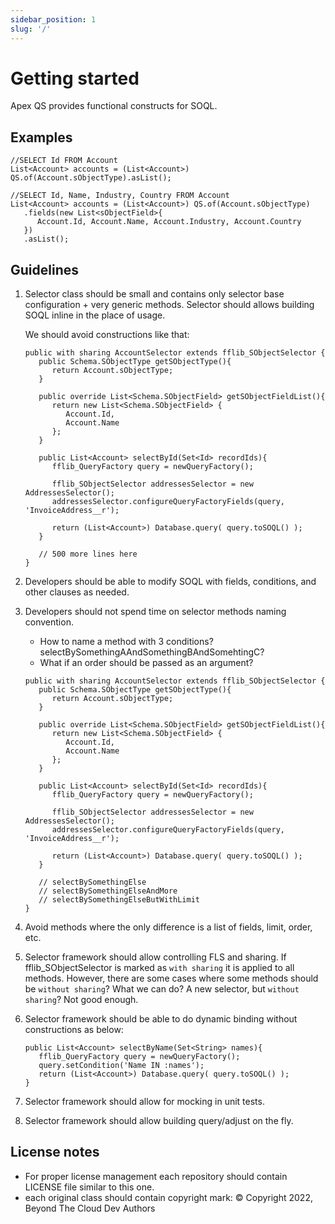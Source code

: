 ```yaml
---
sidebar_position: 1
slug: '/'
---
```


# Getting started

Apex QS provides functional constructs for SOQL.

## Examples

```apex
//SELECT Id FROM Account
List<Account> accounts = (List<Account>) QS.of(Account.sObjectType).asList();
```

```apex
//SELECT Id, Name, Industry, Country FROM Account
List<Account> accounts = (List<Account>) QS.of(Account.sObjectType)
   .fields(new List<sObjectField>{
      Account.Id, Account.Name, Account.Industry, Account.Country
   })
   .asList();
```

## Guidelines

1. Selector class should be small and contains only selector base configuration + very generic methods. Selector should allows building SOQL inline in the place of usage.

   We should avoid constructions like that:

   ```apex
   public with sharing AccountSelector extends fflib_SObjectSelector {
      public Schema.SObjectType getSObjectType(){
         return Account.sObjectType;
      }

      public override List<Schema.SObjectField> getSObjectFieldList(){
         return new List<Schema.SObjectField> {
            Account.Id,
            Account.Name
         };
      }

      public List<Account> selectById(Set<Id> recordIds){
         fflib_QueryFactory query = newQueryFactory();

         fflib_SObjectSelector addressesSelector = new AddressesSelector();
         addressesSelector.configureQueryFactoryFields(query, 'InvoiceAddress__r');

         return (List<Account>) Database.query( query.toSOQL() );
      }

      // 500 more lines here
   }
   ```

2. Developers should be able to modify SOQL with fields, conditions, and other clauses as needed.
3. Developers should not spend time on selector methods naming convention.
   - How to name a method with 3 conditions? selectBySomethingAAndSomethingBAndSomehtingC?
   - What if an order should be passed as an argument?

   ```apex
   public with sharing AccountSelector extends fflib_SObjectSelector {
      public Schema.SObjectType getSObjectType(){
         return Account.sObjectType;
      }

      public override List<Schema.SObjectField> getSObjectFieldList(){
         return new List<Schema.SObjectField> {
            Account.Id,
            Account.Name
         };
      }

      public List<Account> selectById(Set<Id> recordIds){
         fflib_QueryFactory query = newQueryFactory();

         fflib_SObjectSelector addressesSelector = new AddressesSelector();
         addressesSelector.configureQueryFactoryFields(query, 'InvoiceAddress__r');

         return (List<Account>) Database.query( query.toSOQL() );
      }

      // selectBySomethingElse
      // selectBySomethingElseAndMore
      // selectBySomethingElseButWithLimit
   }
   ```

4. Avoid methods where the only difference is a list of fields, limit, order, etc.
5. Selector framework should allow controlling FLS and sharing. If fflib_SObjectSelector is marked as `with sharing` it is applied to all methods. However, there are some cases where some methods should be `without sharing`? What we can do? A new selector, but `without sharing`? Not good enough.
6. Selector framework should be able to do dynamic binding without constructions as below:

   ```apex
   public List<Account> selectByName(Set<String> names){
      fflib_QueryFactory query = newQueryFactory();
      query.setCondition('Name IN :names');
      return (List<Account>) Database.query( query.toSOQL() );
   }
   ```

7. Selector framework should allow for mocking in unit tests.
8. Selector framework should allow building query/adjust on the fly.

## License notes

- For proper license management each repository should contain LICENSE file similar to this one.
- each original class should contain copyright mark: © Copyright 2022, Beyond The Cloud Dev Authors
